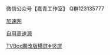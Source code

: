 微信公众号【嘉青工作室】
Q群123135777


<a href="https://ghproxy.com/">加速网</a>

<a href="https://ghproxy.com/https://raw.githubusercontent.com/mullvip/TVBox/main/tvbox.json">自用高速源</a>

<a href="https://wwgt.lanzoum.com/b02w6tsng">TVBox魔改版横屏➕竖屏</a>
